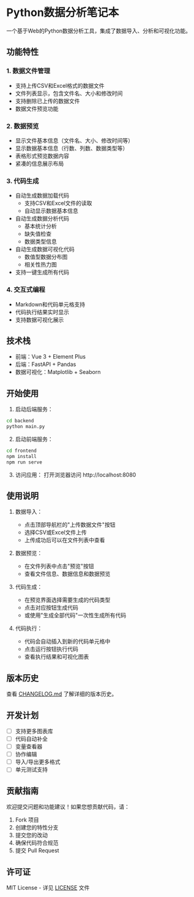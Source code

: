 # Python数据分析笔记本

一个基于Web的Python数据分析工具，集成了数据导入、分析和可视化功能。

## 功能特性

### 1. 数据文件管理
- 支持上传CSV和Excel格式的数据文件
- 文件列表显示，包含文件名、大小和修改时间
- 支持删除已上传的数据文件
- 数据文件预览功能

### 2. 数据预览
- 显示文件基本信息（文件名、大小、修改时间等）
- 显示数据基本信息（行数、列数、数据类型等）
- 表格形式预览数据内容
- 紧凑的信息展示布局

### 3. 代码生成
- 自动生成数据加载代码
  - 支持CSV和Excel文件的读取
  - 自动显示数据基本信息
- 自动生成数据分析代码
  - 基本统计分析
  - 缺失值检查
  - 数据类型信息
- 自动生成数据可视化代码
  - 数值型数据分布图
  - 相关性热力图
- 支持一键生成所有代码

### 4. 交互式编程
- Markdown和代码单元格支持
- 代码执行结果实时显示
- 支持数据可视化展示

## 技术栈
- 前端：Vue 3 + Element Plus
- 后端：FastAPI + Pandas
- 数据可视化：Matplotlib + Seaborn

## 开始使用

1. 启动后端服务：
```bash
cd backend
python main.py
```

2. 启动前端服务：
```bash
cd frontend
npm install
npm run serve
```

3. 访问应用：
打开浏览器访问 http://localhost:8080

## 使用说明

1. 数据导入：
   - 点击顶部导航栏的"上传数据文件"按钮
   - 选择CSV或Excel文件上传
   - 上传成功后可以在文件列表中查看

2. 数据预览：
   - 在文件列表中点击"预览"按钮
   - 查看文件信息、数据信息和数据预览

3. 代码生成：
   - 在预览界面选择需要生成的代码类型
   - 点击对应按钮生成代码
   - 或使用"生成全部代码"一次性生成所有代码

4. 代码执行：
   - 代码会自动插入到新的代码单元格中
   - 点击运行按钮执行代码
   - 查看执行结果和可视化图表

## 版本历史

查看 [CHANGELOG.md](./CHANGELOG.md) 了解详细的版本历史。

## 开发计划

- [ ] 支持更多图表库
- [ ] 代码自动补全
- [ ] 变量查看器
- [ ] 协作编辑
- [ ] 导入/导出更多格式
- [ ] 单元测试支持

## 贡献指南

欢迎提交问题和功能建议！如果您想贡献代码，请：

1. Fork 项目
2. 创建您的特性分支
3. 提交您的改动
4. 确保代码符合规范
5. 提交 Pull Request

## 许可证

MIT License - 详见 [LICENSE](./LICENSE) 文件

